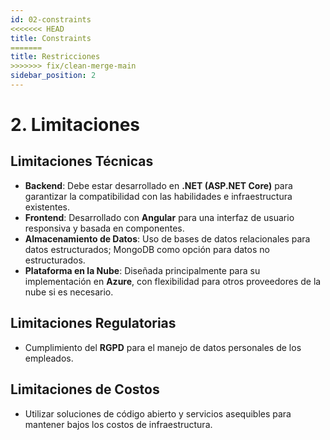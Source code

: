 ```yaml
---
id: 02-constraints
<<<<<<< HEAD
title: Constraints
=======
title: Restricciones
>>>>>>> fix/clean-merge-main
sidebar_position: 2
---
```

# 2. Limitaciones

## Limitaciones Técnicas
- **Backend**: Debe estar desarrollado en **.NET (ASP.NET Core)** para garantizar la compatibilidad con las habilidades e infraestructura existentes.
- **Frontend**: Desarrollado con **Angular** para una interfaz de usuario responsiva y basada en componentes.
- **Almacenamiento de Datos**: Uso de bases de datos relacionales para datos estructurados; MongoDB como opción para datos no estructurados.
- **Plataforma en la Nube**: Diseñada principalmente para su implementación en **Azure**, con flexibilidad para otros proveedores de la nube si es necesario.

## Limitaciones Regulatorias
- Cumplimiento del **RGPD** para el manejo de datos personales de los empleados.

## Limitaciones de Costos
- Utilizar soluciones de código abierto y servicios asequibles para mantener bajos los costos de infraestructura.